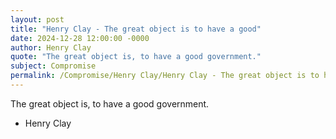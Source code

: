 ```yaml
---
layout: post
title: "Henry Clay - The great object is to have a good"
date: 2024-12-28 12:00:00 -0000
author: Henry Clay
quote: "The great object is, to have a good government."
subject: Compromise
permalink: /Compromise/Henry Clay/Henry Clay - The great object is to have a good
---
```


The great object is, to have a good government.

- Henry Clay
